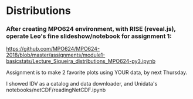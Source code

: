 # Distributions

### After creating MPO624 environment, with RISE (reveal.js), operate Leo's fine slideshow/notebook for assignment 1: 

https://github.com/MPO624/MPO624-2018/blob/master/assignments/module1-basicstats/Lecture_Siqueira_distributions_MPO624-py3.ipynb

Assignment is to make 2 favorite plots using YOUR data, by next Thursday. 

I showed IDV as a catalog and data downloader, and Unidata's notebooks/netCDF/readingNetCDF.ipynb 

